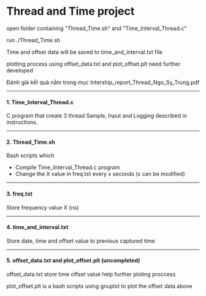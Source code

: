 # Thread and Time project

open folder containing "Thread_Time.sh" and "Time_Interval_Thread.c"

run ./Thread_Time.sh

Time and offset data will be saved to time_and_interval.txt file

plotting process using offset_data.txt and plot_offset.plt need further developed

Đánh giá kết quả nằm trong mục Intership_report_Thread_Ngo_Sy_Trung.pdf

- - - -
#### 1. Time_Interval_Thread.c ####

C program that create 3 thread Sample, Input and Logging described in instructions.

- - - -
#### 2. Thread_Time.sh ####

Bash scripts which
- Compile Time_Interval_Thread.c program
- Change the X value in freq.txt every x seconds (x can be modified)

- - - -
#### 3. freq.txt ####

Store frequency value X (ns)

- - - -
#### 4. time_and_interval.txt ####

Store date, time and offset value to previous captured time

- - - -
#### 5. offset_data.txt and plot_offset.plt (uncompleted) ####

offset_data.txt store time offset value help further ploting proccess

plot_offset.plt is a bash scripts using gnuplot to plot the offset data above
